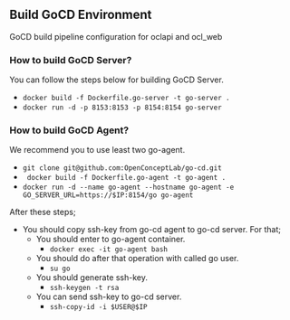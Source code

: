 ## Build GoCD Environment
GoCD build pipeline configuration for oclapi and ocl_web

### How to build GoCD Server?
You can follow the steps below for building GoCD Server.

   * ``` docker build -f Dockerfile.go-server -t go-server . ```
   * ``` docker run -d -p 8153:8153 -p 8154:8154 go-server ```

### How to build GoCD Agent?
We recommend you to use least two go-agent.

   * ``` git clone git@github.com:OpenConceptLab/go-cd.git ```
   * ``` docker build -f Dockerfile.go-agent -t go-agent .```
   * ``` docker run -d --name go-agent --hostname go-agent -e GO_SERVER_URL=https://$IP:8154/go go-agent ```

After these steps;   
   * You should copy ssh-key from go-cd agent to go-cd server. For that;
   	    * You should enter to go-agent container.
	        * ``` docker exec -it go-agent bash  ```
	    * You should do after that operation with called go user.
            * ``` su go  ```
        * You should generate ssh-key.
            * ``` ssh-keygen -t rsa  ```
        * You can send ssh-key to go-cd server.
            * ``` ssh-copy-id -i $USER@$IP  ```








